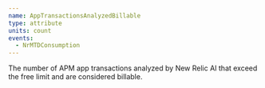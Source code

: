 ```yaml
---
name: AppTransactionsAnalyzedBillable
type: attribute
units: count
events:
  - NrMTDConsumption
---
```


The number of APM app transactions analyzed by New Relic AI that exceed the free limit and are considered billable.
